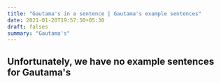 ```yaml
---
title: "Gautama's in a sentence | Gautama's example sentences"
date: 2021-01-20T19:57:50+05:30
draft: falses
summary: "Gautama's"
---
```

## Unfortunately, we have no example sentences for Gautama's                 
